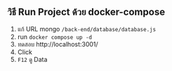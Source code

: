 ## วิธี Run Project ด้วย docker-compose

1. แก้ URL mongo `/back-end/database/database.js`
2. run `docker compose up -d`
3. ทดสอบ http://localhost:3001/
4. Click
5. `F12` ดู Data
